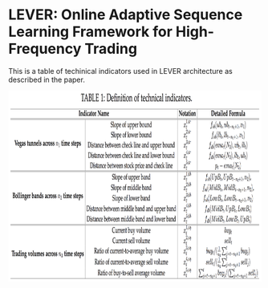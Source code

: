 # LEVER: Online Adaptive Sequence Learning Framework for High-Frequency Trading

This is a table of techinical indicators used in LEVER architecture as described in the paper.

<p align="center">
  <img width="800" height="380.5" src=./technical_indicator_table.png>
</p>
